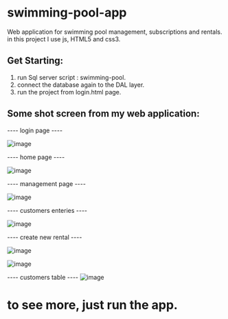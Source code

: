 # swimming-pool-app
Web application for swimming pool management, subscriptions and rentals.
in this project I use js, HTML5 and css3.


## Get Starting:
1. run Sql server script : swimming-pool.
2. connect the database again to the DAL layer.
3. run the project from login.html page.

## Some shot screen from my web application:
---- login page ----


![image](https://github.com/tehila1111/swimming-pool-app/assets/139683282/4aef8c23-05d3-4585-842d-ce120e5f1fa3)





---- home page ----


![image](https://github.com/tehila1111/swimming-pool-app/assets/139683282/132df044-b5d0-411b-8304-aaa1185cde73)



---- management page ----



![image](https://github.com/tehila1111/swimming-pool-app/assets/139683282/0047c6ae-593b-4c31-b50b-c6ab4372374d)




---- customers enteries ----



![image](https://github.com/tehila1111/swimming-pool-app/assets/139683282/e55fa219-34da-47d3-852b-f7e2c3c05f6b)


---- create new rental ----

![image](https://github.com/tehila1111/swimming-pool-app/assets/139683282/30a725af-1c44-4bb3-b132-deb4b390393d)

![image](https://github.com/tehila1111/swimming-pool-app/assets/139683282/868878bb-f74a-40d4-8ff8-778bae761eda)




---- customers table ----
![image](https://github.com/tehila1111/swimming-pool-app/assets/139683282/5af3fc93-5e9e-4dfe-af40-adb4a368d71c)





# to see more, just run the app.







